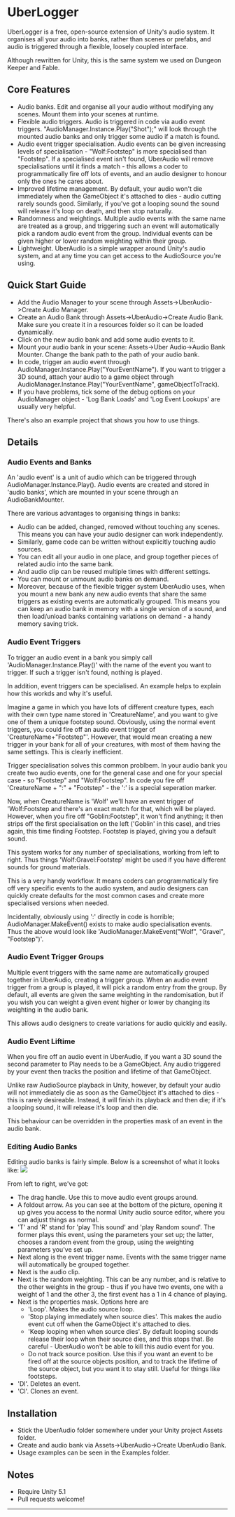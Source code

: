 # UberLogger
UberLogger is a free, open-source extension of Unity's audio
system. It organises all your audio into banks, rather than scenes or
prefabs, and audio is triggered through a flexible, loosely coupled
interface.

Although rewritten for Unity, this is the same system we used on
Dungeon Keeper and Fable.


## Core Features
* Audio banks. Edit and organise all your audio without modifying any
  scenes. Mount them into your scenes at runtime.
* Flexible audio triggers. Audio is triggered in code via audio event
  triggers. "AudioManager.Instance.Play("Shot");" will look through
  the mounted audio banks and only trigger some audio if a match is
  found.
* Audio event trigger specialisation. Audio events can be given
  increasing levels of specialisation - "Wolf:Footstep" is more
  specialised than "Footstep". If a specialised event isn't found,
  UberAudio will remove specialisations until it finds a match - this
  allows a coder to programmatically fire off lots of events, and an
  audio designer to honour only the ones he cares about.
* Improved lifetime management. By default, your audio won't die
  immediately when the GameObject it's attached to dies -
  audio cutting rarely sounds good. Similarly, if you've got a looping
  sound the sound will release it's loop on death, and then stop
  naturally.
* Randomness and weightings. Multiple audio events with the same name
  are treated as a group, and triggering such an event will
  automatically pick a random audio event from the group. Individual
  events can be given higher or lower random weighting within their
  group.
* Lightweight. UberAudio is a simple wrapper around Unity's audio
  system, and at any time you can get access to the AudioSource you're
  using.

## Quick Start Guide
* Add the Audio Manager to your scene through
  Assets->UberAudio->Create Audio Manager.
* Create an Audio Bank through Assets->UberAudio->Create Audio
  Bank. Make sure you create it in a resources folder so it can be
  loaded dynamically.
* Click on the new audio bank and add some audio events to it.  
* Mount your audio bank in your scene: Assets->Uber Audio->Audio Bank
Mounter. Change the bank path to the path of your audio bank.
* In code, trigger an audio event through
  AudioManager.Instance.Play("YourEventName"). If you want to trigger
  a 3D sound, attach your audio to a game object through
  AudioManager.Instance.Play("YourEventName", gameObjectToTrack).
* If you have problems, tick some of the debug options on your
AudioManager object - 'Log Bank Loads' and 'Log Event Lookups' are
usually very helpful.

There's also an example project that shows you how to use things.

## Details
### Audio Events and Banks

An 'audio event' is a unit of audio which can be triggered through
AudioManager.Instance.Play(). Audio events are created and stored in
'audio banks', which are mounted in your scene through an
AudioBankMounter.

There are various advantages to organising things in banks:

* Audio can be added, changed, removed without touching any
  scenes. This means you can have your audio designer can work
  independently. 
* Similarly, game code can be written without explicitly touching
  audio sources.
* You can edit all your audio in one place, and group together pieces
of related audio into the same bank.
* And audio clip can be reused multiple times with different settings.
* You can mount or unmount audio banks on demand.
* Moreover, because of the flexible trigger system UberAudio uses,
when you mount a new bank any new audio events that share the same
triggers as existing events are automatically grouped. This means you
can keep an audio bank in memory with a single version of a sound, and
then load/unload banks containing variations on demand - a handy
memory saving trick.

### Audio Event Triggers

To trigger an audio event in a bank you simply call
'AudioManager.Instance.Play()' with the name of the event you want to
trigger. If such a trigger isn't found, nothing is played.

In addition, event triggers can be specialised. An example helps to
explain how this workds and why it's useful.

Imagine a game in which you have lots of different creature types,
each with their own type name stored in 'CreatureName', and you want
to give one of them a unique footstep sound. Obviously, using the
normal event triggers, you could fire off an audio event trigger of
'CreatureName+"Footstep"'. However, that would mean creating a new
trigger in your bank for all of your creatures, with most of them
having the same settings. This is clearly inefficient.


Trigger specialisation solves this common problbem. In your audio bank
you create two audio events, one for the general case and one for your
special case - so "Footstep" and "Wolf:Footstep".  In code you fire
off 'CreatureName + ":" + "Footstep" - the ':' is a special seperation
marker.

Now, when CreatureName is 'Wolf' we'll have an event trigger of
'Wolf:Footstep and there's an exact match for that, which will be
played. However, when you fire off "Goblin:Footstep", it won't
find anything; it then strips off the first specialisation on the left
('Goblin' in this case), and tries again, this time finding
Footstep. Footstep is played, giving you a default sound.

This system works for any number of specialisations, working from left
to right. Thus things 'Wolf:Gravel:Footstep' might be used if you have
different sounds for ground materials.

This is a very handy workflow. It means coders can programmatically
fire off very specific events to the audio system, and audio designers
can quickly create defaults for the most common cases and create more
specialised versions when needed.

Incidentally, obviously using ':' directly in code is horrible;
AudioManager.MakeEvent() exists to make audio specialisation
events. Thus the above would look like 'AudioManager.MakeEvent("Wolf",
"Gravel", "Footstep")'.

### Audio Event Trigger Groups

Multiple event triggers with the same name are automatically grouped
together in UberAudio, creating a trigger group. When an audio event
trigger from a group is played, it will pick a random entry from the
group. By default, all events are given the same weighting in the
randomisation, but if you wish you can weight a given event higher or
lower by changing its weighting in the audio bank.

This allows audio designers to create variations for audio quickly and
easily.


### Audio Event Liftime

When you fire off an audio event in UberAudio, if you want a 3D sound
the second parameter to Play needs to be a GameObject. Any audio
triggered by your event then tracks the position and lifetime of that
GameObject.

Unlike raw AudioSource playback in Unity, however, by default your
audio will not immediately die as soon as the GameObject it's attached
to dies - this is rarely desireable. Instead, it will finish its
playback and then die; if it's a looping sound, it will release it's
loop and then die.

This behaviour can be overridden in the properties mask of an event in
the audio bank.

### Editing Audio Banks
Editing audio banks is fairly simple. Below is a screenshot of what it
looks like:
![](Pics/UberAudioBank.png)

From left to right, we've got:

* The drag handle. Use this to move audio event groups around.
* A foldout arrow. As you can see at the bottom of the picture,
  opening it up gives you access to the normal Unity audio source
  editor, where you can adjust things as normal.
* 'T' and 'R' stand for 'play This sound' and 'play Random sound'. The
  former plays this event, using the parameters your set up; the
  latter, chooses a random event from the group, using the weighting
  parameters you've set up.
* Next along is the event trigger name. Events with the same trigger
  name will automatically be grouped together.
* Next is the audio clip.
* Next is the random weighting. This can be any number, and is
  relative to the other weights in the group - thus if you have two
  events, one with a weight of 1 and the other 3, the first event has
  a 1 in 4 chance of playing.
* Next is the properties mask. Options here are
    * 'Loop'. Makes the audio source loop.
    * 'Stop playing immediately when source dies'. This makes the
      audio event cut off when the GameObject it's attached to dies.
    * 'Keep looping when when source dies'. By default looping sounds
      release their loop when their source dies, and this stops
      that. Be careful - UberAudio won't be able to kill this audio
      event for you.
    * Do not track source position. Use this if you want an event to
      be fired off at the source objects position, and to track the
      lifetime of the source object, but you want it to stay
      still. Useful for things like footsteps.
* 'Dl'. Deletes an event.
* 'Cl'. Clones an event.


## Installation
* Stick the UberAudio folder somewhere under your Unity project
  Assets folder.
* Create and audio bank via Assets->UberAudio->Create UberAudio Bank.
* Usage examples can be seen in the Examples folder.

## Notes
* Require Unity 5.1
* Pull requests welcome!

 * * * *

[UberAudio]: https://github.com/bbbscarter/UberAudio
